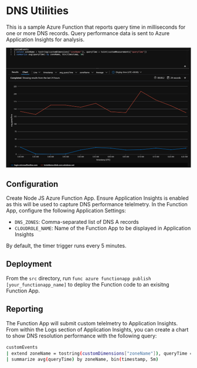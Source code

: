 # DNS Utilities

This is a sample Azure Function that reports query time in milliseconds for one or more DNS records. Query performance data is sent to Azure Application Insights for analysis.

<img src="img/dns-query-perf-chart.png" />

## Configuration

Create Node JS Azure Function App. Ensure Application Insights is enabled as this will be used to capture DNS performance telelmetry. In the Function App, configure the following Application Settings:

* `DNS_ZONES`: Comma-separated list of DNS A records
* `CLOUDROLE_NAME`: Name of the Function App to be displayed in Application Insights

By default, the timer trigger runs every 5 minutes.

## Deployment

From the `src` directory, run `func azure functionapp publish [your_functionapp_name]` to deploy the Function code to an exisitng Function App.

## Reporting

The Function App will submit custom telelmetry to Application Insights. From within the Logs section of Application Insights, you can create a chart to show DNS resolution performance with the following query:

```bash
customEvents 
| extend zoneName = tostring(customDimensions["zoneName"]), queryTime = toint(customMeasurements["queryTime"])
| summarize avg(queryTime) by zoneName, bin(timestamp, 5m)
```